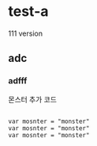 # test-a

111 version

## adc

### adfff

몬스터 추가 코드

```

var mosnter = "monster"
var mosnter = "monster"
var mosnter = "monster"
```
